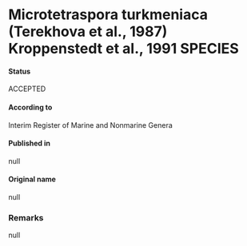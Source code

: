 # Microtetraspora turkmeniaca (Terekhova et al., 1987) Kroppenstedt et al., 1991 SPECIES

#### Status
ACCEPTED

#### According to
Interim Register of Marine and Nonmarine Genera

#### Published in
null

#### Original name
null

### Remarks
null